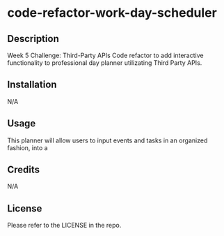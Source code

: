 # code-refactor-work-day-scheduler

<!-- insert live url link & screenshot -->

## Description

Week 5 Challenge: Third-Party APIs
Code refactor to add interactive functionality to professional day planner utilizating Third Party APIs.

## Installation

N/A

## Usage

This planner will allow users to input events and tasks in an organized fashion, into a 

## Credits

N/A

## License

Please refer to the LICENSE in the repo.